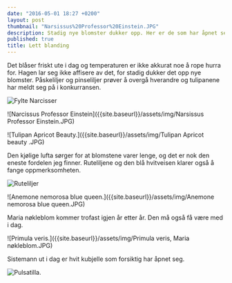 ```yaml
---
date: "2016-05-01 18:27 +0200"
layout: post
thumbnail: "Narsissus%20Professor%20Einstein.JPG"
description: Stadig nye blomster dukker opp. Her er de som har åpnet seg i helgen.
published: true
title: Lett blanding
---
```


Det blåser friskt ute i dag og temperaturen er ikke akkurat noe å rope hurra for. Hagen lar seg ikke affisere av det, for stadig dukker det opp nye blomster. Påskeliljer og pinseliljer prøver å overgå hverandre og tulipanene har meldt seg på i konkurransen.

![Fylte Narcisser]({{site.baseurl}}/assets/img/Narcisser.JPG)

![Narcissus Professor Einstein]({{site.baseurl}}/assets/img/Narsissus Professor Einstein.JPG)

![Tulipan Apricot Beauty.]({{site.baseurl}}/assets/img/Tulipan Apricot beauty .JPG)

<!--more-->

Den kjølige lufta sørger for at blomstene varer lenge, og det er nok den eneste fordelen jeg finner.
Ruteliljene og den blå hvitveisen klarer også å fange oppmerksomheten. 

![Ruteliljer]({{site.baseurl}}/assets/img/Ruteliljer.JPG)

![Anemone nemorosa blue queen.]({{site.baseurl}}/assets/img/Anemone nemorosa blue queen.JPG)

Maria nøkleblom kommer trofast igjen år etter år. Den må også få være med i dag.

![Primula veris.]({{site.baseurl}}/assets/img/Primula veris, Maria nøkleblom.JPG)

Sistemann ut i dag er hvit kubjelle som forsiktig har åpnet seg.

![Pulsatilla.]({{site.baseurl}}/assets/img/Pulsatilla.JPG)
